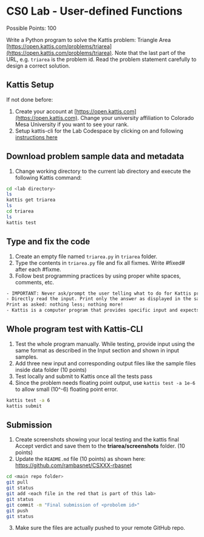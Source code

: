# CS0 Lab - User-defined Functions

Possible Points: 100

Write a Python program to solve the Kattis problem: Triangle Area [https://open.kattis.com/problems/triarea](https://open.kattis.com/problems/triarea). Note that the last part of the URL, e.g. `triarea` is the problem id. Read the problem statement carefully to design a correct solution.

## Kattis Setup

If not done before:

1. Create your account at [https://open.kattis.com](https://open.kattis.com). Change your university affiliation to Colorado Mesa University if you want to see your rank.
2. Setup kattis-cli for the Lab Codespace by clicking on and following [instructions here](https://coloradomesa365-my.sharepoint.com/:w:/g/personal/rbasnet_coloradomesa_edu/ESYiqurabGZJrIKmpCT4FnEBcw25QfcGjk_HK5PnRYbveA?e=xVLbe9)

## Download problem sample data and metadata

1. Change working directory to the current lab directory and execute the following Kattis command:

```bash
cd <lab directory>
ls
kattis get triarea
ls
cd triarea
ls
kattis test
```

## Type and fix the code

1. Create an empty file named `triarea.py` in `triarea` folder.
2. Type the contents in `triarea.py` file and fix all fixmes. Write #fixed# after each #fixme.
3. Follow best programming practices by using proper white spaces, comments, etc.

```txt
- IMPORTANT: Never ask/prompt the user telling what to do for Kattis problems. Kattis knows what to enter.
- Directly read the input. Print only the answer as displayed in the sample output.
Print as asked: nothing less; nothing more!
- Kattis is a computer program that provides specific input and expects exact output – to a space to give the correct verdict.
```

## Whole program test with Kattis-CLI

1. Test the whole program manually. While testing, provide input using the same format as described in the Input section and shown in input samples.
2. Add three new input and corresponding output files like the sample files inside data folder (10 points)
3. Test locally and submit to Kattis once all the tests pass
4. Since the problem needs floating point output, use `kattis test -a 1e-6` to allow small (10^-6) floating point error.

```bash
kattis test -a 6
kattis submit
```

## Submission

1. Create screenshots showing your local testing and the kattis final Accept verdict and save them to the **triarea/screenshots** folder. (10 points)
2. Update the `README.md` file (10 points) as shown here: https://github.com/rambasnet/CSXXX-rbasnet

```bash
cd <main repo folder>
git pull
git status
git add <each file in the red that is part of this lab>
git status
git commit -m "Final submission of <probolem id>"
git push
git status
```

3. Make sure the files are actually pushed to your remote GitHub repo.
